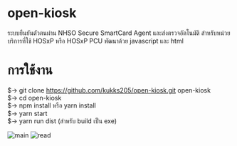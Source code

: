 # open-kiosk
ระบบยืนยันตัวตนผ่าน NHSO Secure SmartCard Agent และส่งตรวจอัตโนมัติ สำหรับหน่วยบริการที่ใช้ HOSxP หรือ HOSxP PCU พัฒนาด้วย javascript และ html
# การใช้งาน
$-> git clone https://github.com/kukks205/open-kiosk.git open-kiosk <br>
$-> cd open-kiosk <br>
$-> npm install  หรือ yarn install <br>
$-> yarn start<br>
$-> yarn run dist (สำหรับ build เป็น exe)

![main](https://user-images.githubusercontent.com/10513767/228183694-1e678ee8-c0d7-415e-8c62-98afc7f956a9.png)
![read](https://user-images.githubusercontent.com/10513767/228183777-8ccd3835-eaed-4cf8-8d26-5461924cdbc1.png)
